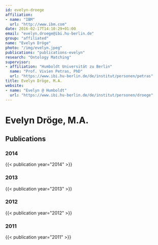 ```yaml
---
id: evelyn-droege
affiliation:
- name: "IBM"
  url: "http://www.ibm.com"
date: 2016-02-17T14:10:29+01:00
email: "evelyn.droege@ibi.hu-berlin.de"
group: "affiliated"
name: "Evelyn Dröge"
photo: "/img/evelyn.jpeg"
publications: "publications-evelyn"
research: "Ontology Matching"
supervisor:
- affiliation: "Humboldt Universität zu Berlin"
  name: "Prof. Vivien Petras, PhD"
  url: "https://www.ibi.hu-berlin.de/de/institut/personen/petras"
title: Evelyn Dröge, M.A.
website:
- name: "Evelyn @ Humboldt"
  url: "https://www.ibi.hu-berlin.de/de/institut/personen/droege"
---
```


# Evelyn Dröge, M.A.

## Publications

### 2014
{{< publication year="2014" >}}

### 2013
{{< publication year="2013" >}}

### 2012
{{< publication year="2012" >}}

### 2011
{{< publication year="2011" >}}

